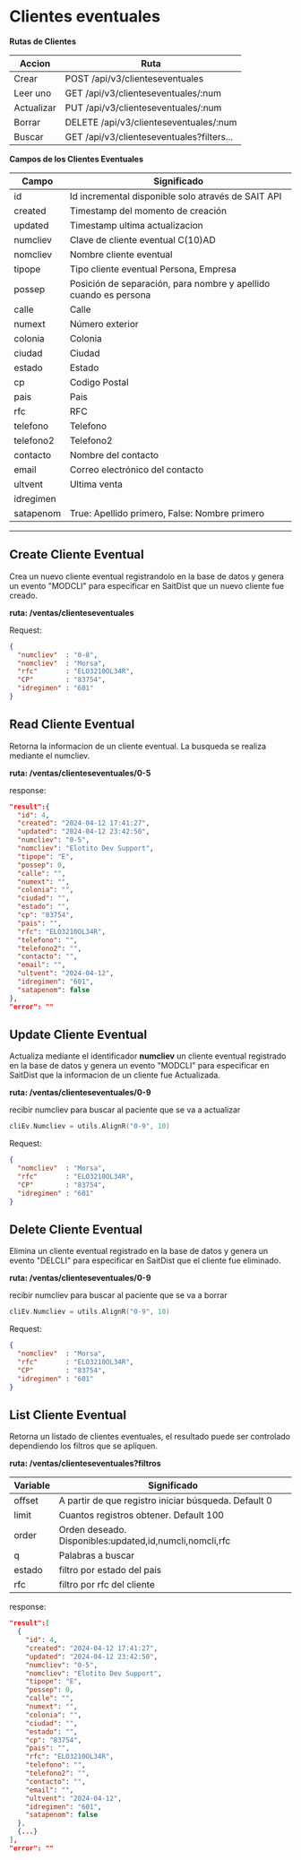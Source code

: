 # Clientes eventuales

**Rutas de Clientes**

| Accion     | Ruta                                        |
| ---------- | ------------------------------------------- |
| Crear      | POST   /api/v3/clienteseventuales           |
| Leer uno   | GET    /api/v3/clienteseventuales/:num      |
| Actualizar | PUT    /api/v3/clienteseventuales/:num      |
| Borrar     | DELETE /api/v3/clienteseventuales/:num      |
| Buscar     | GET    /api/v3/clienteseventuales?filters...|


**Campos de los Clientes Eventuales**

| Campo      | Significado                                                      |
| ---------- | ---------------------------------------------------------------- |
| id         | Id incremental disponible solo através de SAIT API               |
| created    | Timestamp del momento de creación                                |
| updated    | Timestamp ultima actualizacion                                   |
| numcliev   | Clave de cliente eventual C(10)AD                                |
| nomcliev   | Nombre cliente eventual                                          |
| tipope     | Tipo cliente eventual Persona, Empresa                           |
| possep     | Posición de separación, para nombre y apellido cuando es persona |
| calle      | Calle                                                            |
| numext     | Número exterior                                                  |
| colonia    | Colonia                                                          |
| ciudad     | Ciudad                                                           |
| estado     | Estado                                                           |
| cp         | Codigo Postal                                                    |
| pais       | Pais                                                             |
| rfc        | RFC                                                              |
| telefono   | Telefono                                                         |
| telefono2  | Telefono2                                                        |
| contacto   | Nombre del contacto                                              |
| email      | Correo electrónico del contacto                                  |
| ultvent    | Ultima venta                                                     |
| idregimen  |                                                                  |
| satapenom  | True: Apellido primero, False: Nombre primero                    |

---

## Create Cliente Eventual

Crea un nuevo cliente eventual registrandolo en la base de datos y genera un evento "MODCLI" para especificar en SaitDist que un nuevo cliente fue creado.

**ruta: /ventas/clienteseventuales**

Request:
```json
{
  "numcliev"  : "0-8",
  "nomcliev"  : "Morsa",
  "rfc"       : "ELO3210OL34R",
  "CP"        : "83754",
  "idregimen" : "601"
}
```

## Read Cliente Eventual

Retorna la informacion de un cliente eventual. La busqueda se realiza mediante el numcliev.

**ruta: /ventas/clienteseventuales/0-5**

response:
```json
"result":{
  "id": 4,
  "created": "2024-04-12 17:41:27",
  "updated": "2024-04-12 23:42:50",
  "numcliev": "0-5",
  "nomcliev": "Elotito Dev Support",
  "tipope": "E",
  "possep": 0,
  "calle": "",
  "numext": "",
  "colonia": "",
  "ciudad": "",
  "estado": "",
  "cp": "83754",
  "pais": "",
  "rfc": "ELO3210OL34R",
  "telefono": "",
  "telefono2": "",
  "contacto": "",
  "email": "",
  "ultvent": "2024-04-12",
  "idregimen": "601",
  "satapenom": false
},
"error": ""
```

## Update Cliente Eventual

Actualiza mediante el identificador **numcliev** un cliente eventual registrado en la base de datos y genera un evento "MODCLI" para especificar en SaitDist que la informacion de un cliente fue Actualizada.

**ruta: /ventas/clienteseventuales/0-9**

recibir numcliev para buscar al paciente que se va a actualizar
```go
cliEv.Numcliev = utils.AlignR("0-9", 10)
```

Request:
```json
{
  "nomcliev"  : "Morsa",
  "rfc"       : "ELO3210OL34R",
  "CP"        : "83754",
  "idregimen" : "601"
}
```

## Delete Cliente Eventual

Elimina un cliente eventual registrado en la base de datos y genera un evento "DELCLI" para especificar en SaitDist que el cliente fue eliminado.

**ruta: /ventas/clienteseventuales/0-9**

recibir numcliev para buscar al paciente que se va a borrar
```go
cliEv.Numcliev = utils.AlignR("0-9", 10)
```

Request:
```json
{
  "nomcliev"  : "Morsa",
  "rfc"       : "ELO3210OL34R",
  "CP"        : "83754",
  "idregimen" : "601"
}
```

## List Cliente Eventual

Retorna un listado de clientes eventuales, el resultado puede ser controlado dependiendo los filtros que se apliquen.

**ruta: /ventas/clienteseventuales?filtros**

| Variable | Significado                                             |
| -------- | ------------------------------------------------------- |
| offset   | A partir de que registro iniciar búsqueda. Default 0    |
| limit    | Cuantos registros obtener. Default 100                  |
| order    | Orden deseado. Disponibles:updated,id,numcli,nomcli,rfc |
| q        | Palabras a buscar                                       |
| estado   | filtro por estado del pais                              |
| rfc      | filtro por rfc del cliente                              |

response:
```json
"result":[
  {
    "id": 4,
    "created": "2024-04-12 17:41:27",
    "updated": "2024-04-12 23:42:50",
    "numcliev": "0-5",
    "nomcliev": "Elotito Dev Support",
    "tipope": "E",
    "possep": 0,
    "calle": "",
    "numext": "",
    "colonia": "",
    "ciudad": "",
    "estado": "",
    "cp": "83754",
    "pais": "",
    "rfc": "ELO3210OL34R",
    "telefono": "",
    "telefono2": "",
    "contacto": "",
    "email": "",
    "ultvent": "2024-04-12",
    "idregimen": "601",
    "satapenom": false
  },
  {...}
],
"error": ""
```